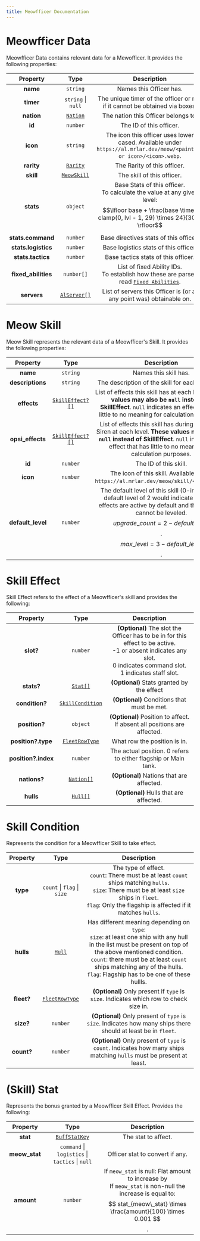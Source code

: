```yaml
---
title: Meowfficer Documentation
---
```


# Meowfficer Data

Meowfficer Data contains relevant data for a Mewofficer. It provides the following properties:

|      Property       |                  Type                  |                                                                         Description                                                                          |
| :-----------------: | :------------------------------------: | :----------------------------------------------------------------------------------------------------------------------------------------------------------: |
|      **name**       |                `string`                |                                                                   Names this Officer has.                                                                    |
|      **timer**      |           `string` \| `null`           |                                         The unique timer of the officer or null if it cannot be obtained via boxes.                                          |
|     **nation**      |    [`Nation`](../common.md#nation)     |                                                             The nation this Officer belongs to.                                                              |
|       **id**        |                `number`                |                                                                   The ID of this officer.                                                                    |
|      **icon**       |                `string`                |                     The icon this officer uses lower cased. Available under `https://al.mrlar.dev/meow/<painting or icon>/<icon>.webp`.                      |
|     **rarity**      |    [`Rarity`](../common.md#rarity)     |                                                                 The Rarity of this officer.                                                                  |
|      **skill**      |       [`MeowSkill`](#meow-skill)       |                                                                  The skill of this officer.                                                                  |
|      **stats**      |                `object`                | Base Stats of this officer.<br>To calculate the value at any given level: $$\lfloor base + \frac{base \times clamp(0, lvl - 1, 29) \times 24}{304} \rfloor$$ |
|  **stats.command**  |                `number`                |                                                            Base directives stats of this officer.                                                            |
| **stats.logistics** |                `number`                |                                                            Base logistics stats of this officer.                                                             |
|  **stats.tactics**  |                `number`                |                                                             Base tactics stats of this officer.                                                              |
| **fixed_abilities** |               `number[]`               |                     List of fixed Ability IDs.<br>To establish how these are parsed read [`Fixed Abilities`](formulas#fixed-abilities).                      |
|     **servers**     | [`AlServer[]`](../common.md#al-server) |                                             List of servers this Officer is (or at any point was) obtainable on.                                             |

# Meow Skill

Meow Skill represents the relevant data of a Meowfficer's Skill. It provides the following
properties:

|     Property      |               Type                |                                                                                                                     Description                                                                                                                     |
| :---------------: | :-------------------------------: | :-------------------------------------------------------------------------------------------------------------------------------------------------------------------------------------------------------------------------------------------------: |
|     **name**      |             `string`              |                                                                                                                Names this skill has.                                                                                                                |
| **descriptions**  |             `string`              |                                                                                                 The description of the skill for each skill level.                                                                                                  |
|    **effects**    | [`SkillEffect?[]`](#skill-effect) |                            List of effects this skill has at each level. **These values may also be `null` instead of SkillEffect**. `null` indicates an effect that has little to no meaning for calculation purposes.                             |
| **opsi_effects**  | [`SkillEffect?[]`](#skill-effect) |                 List of effects this skill has during Operation Siren at each level. **These values may also be `null` instead of SkillEffect**. `null` indicates an effect that has little to no meaning for calculation purposes.                 |
|      **id**       |             `number`              |                                                                                                                The ID of this skill.                                                                                                                |
|     **icon**      |             `number`              |                                                                               The icon of this skill. Available under `https://al.mrlar.dev/meow/skill/<icon>.webp`.                                                                                |
| **default_level** |             `number`              | The default level of this skill (0-indexed). A default level of 2 would indicate that all 3 effects are active by default and that the skill cannot be leveled.<br>$$upgrade\_count = 2 - default\_level$$.<br>$$max\_level = 3 - default\_level$$. |




# Skill Effect

Skill Effect refers to the effect of a Meowfficer's skill and provides the following:

|      Property       |                     Type                      |                                                                                Description                                                                                 |
| :-----------------: | :-------------------------------------------: | :------------------------------------------------------------------------------------------------------------------------------------------------------------------------: |
|      **slot?**      |                   `number`                    | **(Optional)** The slot the Officer has to be in for this effect to be active.<br>-1 or absent indicates any slot.<br>0 indicates command slot.<br>1 indicates staff slot. |
|     **stats?**      |            [`Stat[]`](#skill-stat)            |                                                                 **(Optional)** Stats granted by the effect                                                                 |
|   **condition?**    |     [`SkillCondition`](#skill-condition)      |                                                                **(Optional)** Conditions that must be met.                                                                 |
|    **position?**    |                   `object`                    |                                                  **(Optional)** Position to affect. If absent all positions are affected.                                                  |
| **position?.type**  | [`FleetRowType`](../common.md#fleet-row-type) |                                                                        What row the position is in.                                                                        |
| **position?.index** |                   `number`                    |                                                       The actual position. 0 refers to either flagship or Main tank.                                                       |
|    **nations?**     |       [`Nation[]`](../common.md#nation)       |                                                                 **(Optional)** Nations that are affected.                                                                  |
|      **hulls**      |         [`Hull[]`](../common.md#hull)         |                                                                  **(Optional)** Hulls that are affected.                                                                   |

# Skill Condition

Represents the condition for a Meowfficer Skill to take effect.

|  Property  |                     Type                      |                                                                                                                                        Description                                                                                                                                        |
| :--------: | :-------------------------------------------: | :---------------------------------------------------------------------------------------------------------------------------------------------------------------------------------------------------------------------------------------------------------------------------------------: |
|  **type**  |          `count` \| `flag` \| `size`          |                                     The type of effect.<br>`count`: There must be at least `count` ships matching `hulls`.<br>`size`: There must be at least `size` ships in `fleet`.<br>`flag`: Only the flagship is affected if it matches `hulls`.                                     |
| **hulls**  |          [`Hull`](../common.md#hull)          | Has different meaning depending on `type`:<br>`size`: at least one ship with any hull in the list must be present on top of the above mentioned condition.<br>`count`: there must be at least `count` ships matching any of the hulls.<br>`flag`: Flagship has to be one of these hullls. |
| **fleet?** | [`FleetRowType`](../common.md#fleet-row-type) |                                                                                                  **(Optional)** Only present if `type` is `size`. Indicates which row to check size in.                                                                                                   |
| **size?**  |                   `number`                    |                                                                                      **(Optional)** Only present of `type` is `size`. Indicates how many ships there should at least be in `fleet`.                                                                                       |
| **count?** |                   `number`                    |                                                                                   **(Optional)** Only present of `type` is `count`. Indicates how many ships matching `hulls` must be present at least.                                                                                   |


# (Skill) Stat

Represents the bonus granted by a Meowfficer Skill Effect. Provides the following:

|   Property    |                      Type                       |                                                                                 Description                                                                                 |
| :-----------: | :---------------------------------------------: | :-------------------------------------------------------------------------------------------------------------------------------------------------------------------------: |
|   **stat**    |  [`BuffStatKey`](../common.md#buff-stat-keys)   |                                                                             The stat to affect.                                                                             |
| **meow_stat** | `command` \| `logistics` \| `tactics` \| `null` |                                                                       Officer stat to convert if any.                                                                       |
|  **amount**   |                    `number`                     | If `meow_stat` is null: Flat amount to increase by<br> If `meow_stat` is non-null the increase is equal to: $$ stat_{meow\_stat} \times \frac{amount}{100} \times 0.001 $$. |
